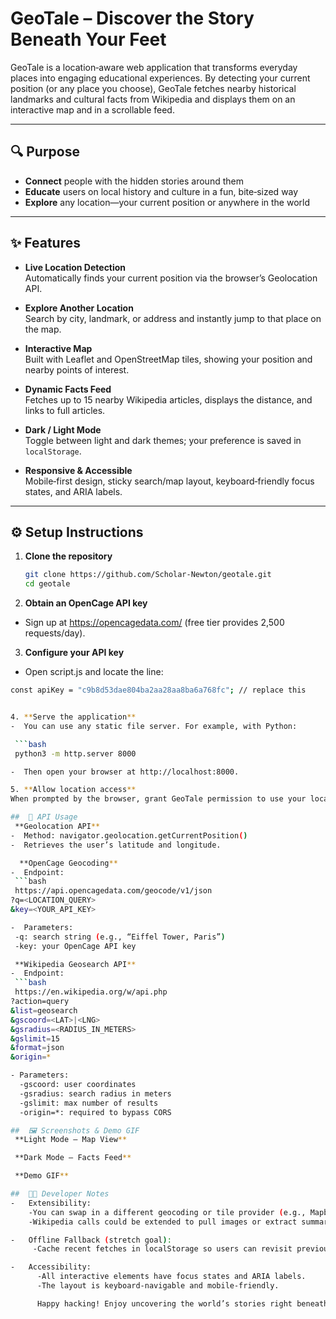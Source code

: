 # GeoTale – Discover the Story Beneath Your Feet

GeoTale is a location‑aware web application that transforms everyday places into engaging educational experiences. By detecting your current position (or any place you choose), GeoTale fetches nearby historical landmarks and cultural facts from Wikipedia and displays them on an interactive map and in a scrollable feed.

---

## 🔍 Purpose

- **Connect** people with the hidden stories around them  
- **Educate** users on local history and culture in a fun, bite‑sized way  
- **Explore** any location—your current position or anywhere in the world  

---

## ✨ Features

- **Live Location Detection**  
  Automatically finds your current position via the browser’s Geolocation API.

- **Explore Another Location**  
  Search by city, landmark, or address and instantly jump to that place on the map.

- **Interactive Map**  
  Built with Leaflet and OpenStreetMap tiles, showing your position and nearby points of interest.

- **Dynamic Facts Feed**  
  Fetches up to 15 nearby Wikipedia articles, displays the distance, and links to full articles.

- **Dark / Light Mode**  
  Toggle between light and dark themes; your preference is saved in `localStorage`.

- **Responsive & Accessible**  
  Mobile‑first design, sticky search/map layout, keyboard‑friendly focus states, and ARIA labels.

---

## ⚙️ Setup Instructions

1. **Clone the repository**  
   ```bash
   git clone https://github.com/Scholar-Newton/geotale.git
   cd geotale

2. **Obtain an OpenCage API key**
-   Sign up at https://opencagedata.com/ (free tier provides 2,500 requests/day). 

3. **Configure your API key**
-  Open script.js and locate the line:

  ```bash   
  const apiKey = "c9b8d53dae804ba2aa28aa8ba6a768fc"; // replace this


4. **Serve the application**
-  You can use any static file server. For example, with Python:

   ```bash
   python3 -m http.server 8000

-  Then open your browser at http://localhost:8000.

5. **Allow location access**
  When prompted by the browser, grant GeoTale permission to use your location.

##  📡 API Usage
   **Geolocation API**  
-  Method: navigator.geolocation.getCurrentPosition()
-  Retrieves the user’s latitude and longitude.

    **OpenCage Geocoding**
-  Endpoint:
   ```bash     
   https://api.opencagedata.com/geocode/v1/json
  ?q=<LOCATION_QUERY>
  &key=<YOUR_API_KEY>

-  Parameters:
   -q: search string (e.g., “Eiffel Tower, Paris”)
   -key: your OpenCage API key 

   **Wikipedia Geosearch API**
-  Endpoint:
   ```bash
   https://en.wikipedia.org/w/api.php
  ?action=query
  &list=geosearch
  &gscoord=<LAT>|<LNG>
  &gsradius=<RADIUS_IN_METERS>
  &gslimit=15
  &format=json
  &origin=*

- Parameters:
    -gscoord: user coordinates
    -gsradius: search radius in meters
    -gslimit: max number of results
    -origin=*: required to bypass CORS

##  🖼️ Screenshots & Demo GIF     
   **Light Mode – Map View**

   **Dark Mode – Facts Feed**

   **Demo GIF**

##  👩‍💻 Developer Notes
-   Extensibility:
      -You can swap in a different geocoding or tile provider (e.g., Mapbox) by changing one line in initMap().
      -Wikipedia calls could be extended to pull images or extract summaries via the Wikimedia REST API.   

-   Offline Fallback (stretch goal):
       -Cache recent fetches in localStorage so users can revisit previously viewed locations without an internet connection.

-   Accessibility:             
        -All interactive elements have focus states and ARIA labels.
        -The layout is keyboard‑navigable and mobile‑friendly.

        Happy hacking! Enjoy uncovering the world’s stories right beneath your feet. 🚀